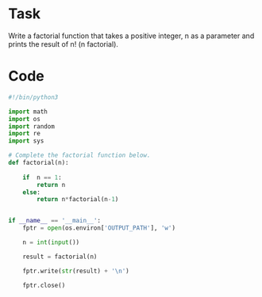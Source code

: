 # Task
Write a factorial function that takes a positive integer, n as a parameter and prints the result of n! (n factorial).

# Code 
```python 
#!/bin/python3

import math
import os
import random
import re
import sys

# Complete the factorial function below.
def factorial(n):
    
    if  n == 1:
        return n
    else:   
        return n*factorial(n-1)


if __name__ == '__main__':
    fptr = open(os.environ['OUTPUT_PATH'], 'w')

    n = int(input())

    result = factorial(n)

    fptr.write(str(result) + '\n')

    fptr.close()

```
